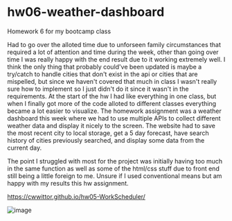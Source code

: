 # hw06-weather-dashboard

Homework 6 for my bootcamp class

Had to go over the alloted time due to unforseen family circumstances that required a lot of attention and time during the week, other than going over time I was really happy with the end result due to it working extremely well. I think the only thing that probably could've been updated is maybe a try/catch to handle cities that don't exist in the api or cities that are mispelled, but since we haven't covered that much in class I wasn't really sure how to implement so I just didn't do it since it wasn't in the requirements. At the start of the hw I had like everything in one class, but when I finally got more of the code alloted to different classes everything became a lot easier to visualize. The homework assignment was a weather dashboard this week where we had to use multiple APIs to collect different weather data and display it nicely to the screen. The website had to save the most recent city to local storage, get a 5 day forecast, have search history of cities previously searched, and display some data from the current day.

The point I struggled with most for the project was initially having too much in the same function as well as some of the html/css stuff due to front end still being a little foreign to me. Unsure if I used conventional means but am happy with my results this hw assignment.


https://cwwittor.github.io/hw05-WorkScheduler/

![image](https://i.imgur.com/ErgCgL4.png)